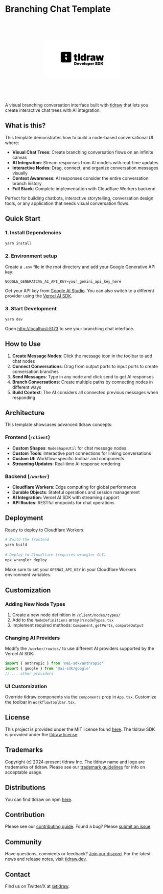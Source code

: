 # Branching Chat Template

<div alt style="text-align: center; transform: scale(.5);">
	<picture>
		<source media="(prefers-color-scheme: dark)" srcset="https://raw.githubusercontent.com/tldraw/tldraw/main/assets/github-hero-dark.png" />
		<img alt="tldraw" src="https://raw.githubusercontent.com/tldraw/tldraw/main/assets/github-hero-light.png" />
	</picture>
</div>

A visual branching conversation interface built with [tldraw](https://github.com/tldraw/tldraw) that lets you create interactive chat trees with AI integration.

## What is this?

This template demonstrates how to build a node-based conversational UI where:

- **Visual Chat Trees**: Create branching conversation flows on an infinite canvas
- **AI Integration**: Stream responses from AI models with real-time updates
- **Interactive Nodes**: Drag, connect, and organize conversation messages visually
- **Context Awareness**: AI responses consider the entire conversation branch history
- **Full Stack**: Complete implementation with Cloudflare Workers backend

Perfect for building chatbots, interactive storytelling, conversation design tools, or any application that needs visual conversation flows.

## Quick Start

### 1. Install Dependencies

```bash
yarn install
```

### 2. Environment setup

Create a `.env` file in the root directory and add your Google Generative API key:

```
GOOGLE_GENERATIVE_AI_API_KEY=your_gemini_api_key_here
```

Get your API key from [Google AI Studio](https://aistudio.google.com/apikey).
You can also switch to a different provider using the [Vercel AI SDK](https://ai-sdk.dev/providers/ai-sdk-providers).

### 3. Start Development

```bash
yarn dev
```

Open [http://localhost:5173](http://localhost:5173) to see your branching chat interface.

## How to Use

1. **Create Message Nodes**: Click the message icon in the toolbar to add chat nodes
2. **Connect Conversations**: Drag from output ports to input ports to create conversation branches
3. **Send Messages**: Type in any node and click send to get AI responses
4. **Branch Conversations**: Create multiple paths by connecting nodes in different ways
5. **Build Context**: The AI considers all connected previous messages when responding

## Architecture

This template showcases advanced tldraw concepts:

### Frontend (`/client`)

- **Custom Shapes**: `NodeShapeUtil` for chat message nodes
- **Custom Tools**: Interactive port connections for linking conversations
- **Custom UI**: Workflow-specific toolbar and components
- **Streaming Updates**: Real-time AI response rendering

### Backend (`/worker`)

- **Cloudflare Workers**: Edge computing for global performance
- **Durable Objects**: Stateful operations and session management
- **AI Integration**: Vercel AI SDK with streaming support
- **API Routes**: RESTful endpoints for chat operations

## Deployment

Ready to deploy to Cloudflare Workers:

```bash
# Build the frontend
yarn build

# Deploy to Cloudflare (requires wrangler CLI)
npx wrangler deploy
```

Make sure to set your `OPENAI_API_KEY` in your Cloudflare Workers environment variables.

## Customization

### Adding New Node Types

1. Create a new node definition in `/client/nodes/types/`
2. Add to the `NodeDefinitions` array in `nodeTypes.tsx`
3. Implement required methods: `Component`, `getPorts`, `computeOutput`

### Changing AI Providers

Modify the `/worker/routes/` to use different AI providers supported by the Vercel AI SDK:

```javascript
import { anthropic } from '@ai-sdk/anthropic'
import { google } from '@ai-sdk/google'
// ... other providers
```

### UI Customization

Override tldraw components via the `components` prop in `App.tsx`. Customize the toolbar in `WorkflowToolbar.tsx`.

## License

This project is provided under the MIT license found [here](https://github.com/tldraw/vite-template/blob/main/LICENSE.md). The tldraw SDK is provided under the [tldraw license](https://github.com/tldraw/tldraw/blob/main/LICENSE.md).

## Trademarks

Copyright (c) 2024-present tldraw Inc. The tldraw name and logo are trademarks of tldraw. Please see our [trademark guidelines](https://github.com/tldraw/tldraw/blob/main/TRADEMARKS.md) for info on acceptable usage.

## Distributions

You can find tldraw on npm [here](https://www.npmjs.com/package/@tldraw/tldraw?activeTab=versions).

## Contribution

Please see our [contributing guide](https://github.com/tldraw/tldraw/blob/main/CONTRIBUTING.md). Found a bug? Please [submit an issue](https://github.com/tldraw/tldraw/issues/new).

## Community

Have questions, comments or feedback? [Join our discord](https://discord.tldraw.com/?utm_source=github&utm_medium=readme&utm_campaign=sociallink). For the latest news and release notes, visit [tldraw.dev](https://tldraw.dev).

## Contact

Find us on Twitter/X at [@tldraw](https://twitter.com/tldraw).
